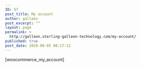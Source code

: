 ```yaml
---
ID: 57
post_title: My account
author: galleon
post_excerpt: ""
layout: page
permalink: >
  http://galleon.sterling-galleon-technology.com/my-account/
published: true
post_date: 2018-08-05 08:17:12
---
```

[woocommerce_my_account]